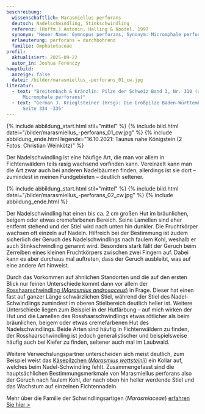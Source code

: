 ```yaml
---
beschreibung:
  wissenschaftlich: Marasmiellus perforans
  deutsch: Nadelschwindling, Stinkschwindling
  referenz: (Hoffm.) Antonin, Halling & Noodel. 1997
  synonym: "Neuer Name: Gymnopus perforans, Synonym: Micromphale perforans"
  erlaeuterung: perforans = durchbohrend
  familie: Omphalotaceae
profil:
  aktualisiert: 2025-09-22
  autor_in: Joshua Ferenczy
hauptbild:
  anzeige: false
  datei: /bilder/marasmiellus_-perforans_01_cw.jpg
literatur:
  - text: "Breitenbach & Kränzlin: Pilze der Schweiz Band 3, Nr. 310 (als
      Micromphale perforans)"
  - text: "German J. Krieglsteiner (Hrsg): Die Großpilze Baden-Württembergs Band 3,
      Seite 334 -335"
---
```

{% include abbildung_start.html stil="mittel" %}
{% include bild.html datei="/bilder/marasmiellus_-perforans_01_cw.jpg" %}
{% include abbildung_ende.html legende="16.10.2021: Taunus nahe Königstein (2 Fotos: Christian Weinkötz)" %}

Der Nadelschwindling ist eine häufige Art, die man vor allem in Fichtenwäldern teils rasig wachsend vorfinden kann. Vereinzelt kann man die Art zwar auch bei anderen Nadelbäumen finden, allerdings ist sie dort – zumindest in meinen Fundgebieten – deutlich seltener.

{% include abbildung_start.html stil="mittel" %}
{% include bild.html datei="/bilder/marasmiellus_-perforans_02_cw.jpg" %}
{% include abbildung_ende.html %}

Der Nadelschwindling hat einen bis ca. 2 cm großen Hut im bräunlichen, beigem oder etwas cremefarbenen Bereich. Seine Lamellen sind eher entfernt stehend und der Stiel wird nach unten hin dunkler. Die Fruchtkörper wachsen oft einzeln auf Nadeln. Hilfreich bei der Bestimmung ist zudem sicherlich der Geruch des Nadelschwindlings nach faulem Kohl, weshalb er auch Stinkschwindling genannt wird. Besonders stark fällt der Geruch beim Zerreiben eines kleinen Fruchtkörpers zwischen zwei Fingern auf. Dabei kann es aber durchaus mal auftreten, dass der Geruch ausbleibt, was auf eine andere Art hinweist.

Durch das Vorkommen auf ähnlichen Standorten und die auf den ersten Blick nur feinen Unterschiede kommt dann vor allem der [Rosshaarschwindling (*Marasmius androsaceus*)](/pilze/marasmius-androsaceus-rosshaarschwindling) in Frage. Dieser hat einen fast auf ganzer Länge schwärzlichen Stiel, während der Stiel des Nadel-Schwindlings zumindest im oberen Stielbereich deutlich heller ist. Weitere Unterschiede liegen zum Beispiel in der Hutfärbung – auf mich wirken der Hut und die Lamellen des Rosshaarschwindlings etwas rötlicher als beim bräunlichen, beigem oder etwas cremefarbenen Hut des Nadelschwindlings. Beide Arten sind häufig in Fichtenwäldern zu finden, der Rosshaarschwindling ist jedoch generalistischer und beispielsweise häufig auch bei Kiefer zu finden, seltener auch mal im Laubwald.

Weitere Verwechslungspartner unterscheiden sich meist deutlich, zum Beispiel weist das [Käsepilzchen (*Marasmius wettsteinii*)](/pilze/marasmius-wettsteinii-nadelstreu-käsepilzchen) ein Kollar auf, welches beim Nadel-Schwindling fehlt. Zusammengefasst sind die hauptsächlichen Bestimmungsmerkmale von Marasmiellus perforans also der Geruch nach faulem Kohl, der nach oben hin heller werdende Stiel und das Wachstum auf einzelnen Fichtennadeln.

Mehr über die Familie der Schwindlingsartigen (*Marasmiaceae*) [erfahren Sie hier >](/verwandt/schwindlinge)